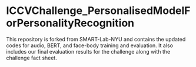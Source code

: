 # ICCVChallenge_PersonalisedModelForPersonalityRecognition

This repository is forked from SMART-Lab-NYU and contains the updated codes for audio, BERT, and face-body training and evaluation. It also includes our final evaluation results for the challenge along with the challenge fact sheet. 
